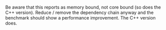 Be aware that this reports as memory bound, not core bound (so does the C++ version). Reduce / remove the dependency chain anyway and the benchmark should show a performance improvement. The C++ version does.
